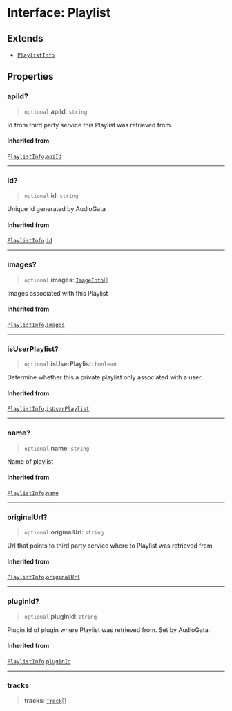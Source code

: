 # Interface: Playlist

## Extends

- [`PlaylistInfo`](PlaylistInfo.md)

## Properties

### apiId?

> `optional` **apiId**: `string`

Id from third party service this Playlist was retrieved from.

#### Inherited from

[`PlaylistInfo`](PlaylistInfo.md).[`apiId`](PlaylistInfo.md#apiid)

***

### id?

> `optional` **id**: `string`

Unique Id generated by AudioGata

#### Inherited from

[`PlaylistInfo`](PlaylistInfo.md).[`id`](PlaylistInfo.md#id)

***

### images?

> `optional` **images**: [`ImageInfo`](ImageInfo.md)[]

Images associated with this Playlist

#### Inherited from

[`PlaylistInfo`](PlaylistInfo.md).[`images`](PlaylistInfo.md#images)

***

### isUserPlaylist?

> `optional` **isUserPlaylist**: `boolean`

Determine whether this a private playlist only associated with a user.

#### Inherited from

[`PlaylistInfo`](PlaylistInfo.md).[`isUserPlaylist`](PlaylistInfo.md#isuserplaylist)

***

### name?

> `optional` **name**: `string`

Name of playlist

#### Inherited from

[`PlaylistInfo`](PlaylistInfo.md).[`name`](PlaylistInfo.md#name)

***

### originalUrl?

> `optional` **originalUrl**: `string`

Url that points to third party service where to Playlist was retrieved from

#### Inherited from

[`PlaylistInfo`](PlaylistInfo.md).[`originalUrl`](PlaylistInfo.md#originalurl)

***

### pluginId?

> `optional` **pluginId**: `string`

Plugin Id of plugin where Playlist was retrieved from. Set by AudioGata.

#### Inherited from

[`PlaylistInfo`](PlaylistInfo.md).[`pluginId`](PlaylistInfo.md#pluginid)

***

### tracks

> **tracks**: [`Track`](Track.md)[]
